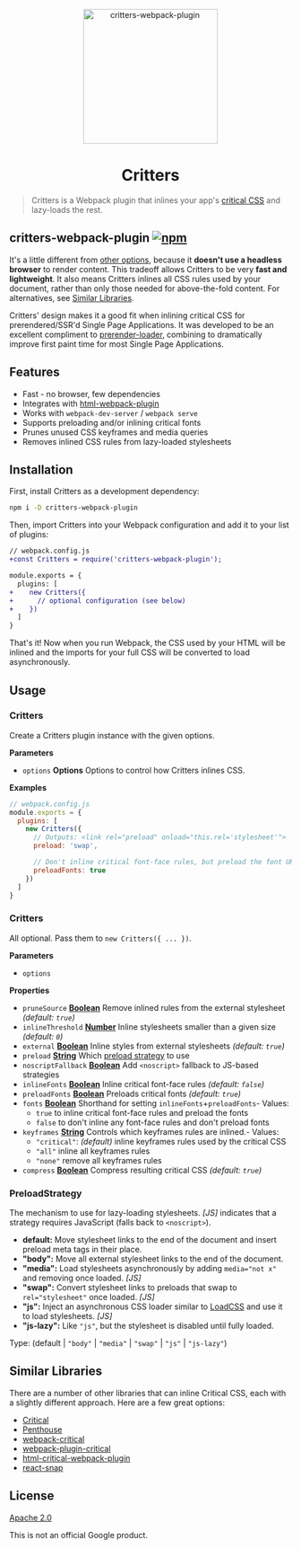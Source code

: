 <p align="center">
  <img src="https://i.imgur.com/J0jv1Sz.png" width="240" height="240" alt="critters-webpack-plugin">
  <h1 align="center">Critters</h1>
</p>

> Critters is a Webpack plugin that inlines your app's [critical CSS] and lazy-loads the rest.

## critters-webpack-plugin [![npm](https://img.shields.io/npm/v/critters-webpack-plugin.svg?style=flat)](https://www.npmjs.org/package/critters-webpack-plugin)

It's a little different from [other options](#similar-libraries), because it **doesn't use a headless browser** to render content.  This tradeoff allows Critters to be very **fast and lightweight**. It also means Critters inlines all CSS rules used by your document, rather than only those needed for above-the-fold content. For alternatives, see [Similar Libraries](#similar-libraries).

Critters' design makes it a good fit when inlining critical CSS for prerendered/SSR'd Single Page Applications. It was developed to be an excellent compliment to [prerender-loader](https://github.com/GoogleChromeLabs/prerender-loader), combining to dramatically improve first paint time for most Single Page Applications.

## Features

-   Fast - no browser, few dependencies
-   Integrates with [html-webpack-plugin]
-   Works with `webpack-dev-server` / `webpack serve`
-   Supports preloading and/or inlining critical fonts
-   Prunes unused CSS keyframes and media queries
-   Removes inlined CSS rules from lazy-loaded stylesheets

## Installation

First, install Critters as a development dependency:

```sh
npm i -D critters-webpack-plugin
```

Then, import Critters into your Webpack configuration and add it to your list of plugins:

```diff
// webpack.config.js
+const Critters = require('critters-webpack-plugin');

module.exports = {
  plugins: [
+    new Critters({
+      // optional configuration (see below)
+    })
  ]
}
```

That's it! Now when you run Webpack, the CSS used by your HTML will be inlined and the imports for your full CSS will be converted to load asynchronously.

## Usage

<!-- Generated by documentation.js. Update this documentation by updating the source code. -->

### Critters

Create a Critters plugin instance with the given options.

**Parameters**

-   `options` **Options** Options to control how Critters inlines CSS.

**Examples**

```javascript
// webpack.config.js
module.exports = {
  plugins: [
    new Critters({
      // Outputs: <link rel="preload" onload="this.rel='stylesheet'">
      preload: 'swap',

      // Don't inline critical font-face rules, but preload the font URLs:
      preloadFonts: true
    })
  ]
}
```

### Critters

All optional. Pass them to `new Critters({ ... })`.

**Parameters**

-   `options`  

**Properties**

-   `pruneSource` **[Boolean](https://developer.mozilla.org/docs/Web/JavaScript/Reference/Global_Objects/Boolean)** Remove inlined rules from the external stylesheet _(default: `true`)_
-   `inlineThreshold` **[Number](https://developer.mozilla.org/docs/Web/JavaScript/Reference/Global_Objects/Number)** Inline stylesheets smaller than a given size _(default: `0`)_
-   `external` **[Boolean](https://developer.mozilla.org/docs/Web/JavaScript/Reference/Global_Objects/Boolean)** Inline styles from external stylesheets _(default: `true`)_
-   `preload` **[String](https://developer.mozilla.org/docs/Web/JavaScript/Reference/Global_Objects/String)** Which [preload strategy](#preloadstrategy) to use
-   `noscriptFallback` **[Boolean](https://developer.mozilla.org/docs/Web/JavaScript/Reference/Global_Objects/Boolean)** Add `<noscript>` fallback to JS-based strategies
-   `inlineFonts` **[Boolean](https://developer.mozilla.org/docs/Web/JavaScript/Reference/Global_Objects/Boolean)** Inline critical font-face rules _(default: `false`)_
-   `preloadFonts` **[Boolean](https://developer.mozilla.org/docs/Web/JavaScript/Reference/Global_Objects/Boolean)** Preloads critical fonts _(default: `true`)_
-   `fonts` **[Boolean](https://developer.mozilla.org/docs/Web/JavaScript/Reference/Global_Objects/Boolean)** Shorthand for setting `inlineFonts`+`preloadFonts`-   Values:
    -   `true` to inline critical font-face rules and preload the fonts
    -   `false` to don't inline any font-face rules and don't preload fonts
-   `keyframes` **[String](https://developer.mozilla.org/docs/Web/JavaScript/Reference/Global_Objects/String)** Controls which keyframes rules are inlined.-   Values:
    -   `"critical"`: _(default)_ inline keyframes rules used by the critical CSS
    -   `"all"` inline all keyframes rules
    -   `"none"` remove all keyframes rules
-   `compress` **[Boolean](https://developer.mozilla.org/docs/Web/JavaScript/Reference/Global_Objects/Boolean)** Compress resulting critical CSS _(default: `true`)_

### PreloadStrategy

The mechanism to use for lazy-loading stylesheets.
_[JS]_ indicates that a strategy requires JavaScript (falls back to `<noscript>`).

-   **default:** Move stylesheet links to the end of the document and insert preload meta tags in their place.
-   **"body":** Move all external stylesheet links to the end of the document.
-   **"media":** Load stylesheets asynchronously by adding `media="not x"` and removing once loaded. _[JS]_
-   **"swap":** Convert stylesheet links to preloads that swap to `rel="stylesheet"` once loaded. _[JS]_
-   **"js":** Inject an asynchronous CSS loader similar to [LoadCSS](https://github.com/filamentgroup/loadCSS) and use it to load stylesheets. _[JS]_
-   **"js-lazy":** Like `"js"`, but the stylesheet is disabled until fully loaded.

Type: (default | `"body"` \| `"media"` \| `"swap"` \| `"js"` \| `"js-lazy"`)

## Similar Libraries

There are a number of other libraries that can inline Critical CSS, each with a slightly different approach.  Here are a few great options:

-   [Critical](https://github.com/addyosmani/critical)
-   [Penthouse](https://github.com/pocketjoso/penthouse)
-   [webpack-critical](https://github.com/lukeed/webpack-critical)
-   [webpack-plugin-critical](https://github.com/nrwl/webpack-plugin-critical)
-   [html-critical-webpack-plugin](https://github.com/anthonygore/html-critical-webpack-plugin)
-   [react-snap](https://github.com/stereobooster/react-snap)

## License

[Apache 2.0](LICENSE)

This is not an official Google product.

[critical css]: https://www.smashingmagazine.com/2015/08/understanding-critical-css/

[html-webpack-plugin]: https://github.com/jantimon/html-webpack-plugin

